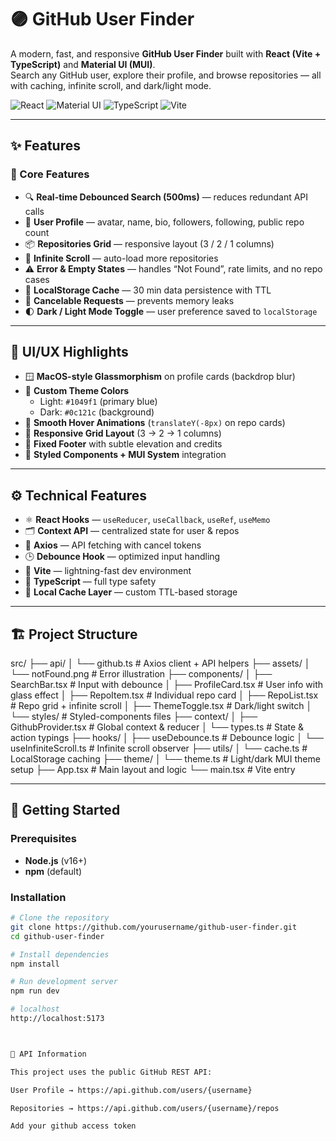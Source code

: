 # 🟣 GitHub User Finder

A modern, fast, and responsive **GitHub User Finder** built with **React (Vite + TypeScript)** and **Material UI (MUI)**.  
Search any GitHub user, explore their profile, and browse repositories — all with caching, infinite scroll, and dark/light mode.

![React](https://img.shields.io/badge/React-18.3.1-blue)
![Material UI](https://img.shields.io/badge/MUI-Latest-blue)
![TypeScript](https://img.shields.io/badge/TypeScript-5.x-blue)
![Vite](https://img.shields.io/badge/Vite-Fast%20Builds-purple)

---

## ✨ Features

### 🧩 Core Features
- 🔍 **Real-time Debounced Search (500ms)** — reduces redundant API calls
- 👤 **User Profile** — avatar, name, bio, followers, following, public repo count
- 📦 **Repositories Grid** — responsive layout (3 / 2 / 1 columns)
- 🔄 **Infinite Scroll** — auto-load more repositories
- ⚠️ **Error & Empty States** — handles “Not Found”, rate limits, and no repo cases
- 💾 **LocalStorage Cache** — 30 min data persistence with TTL
- 🚫 **Cancelable Requests** — prevents memory leaks
- 🌓 **Dark / Light Mode Toggle** — user preference saved to `localStorage`

---

## 🎨 UI/UX Highlights

- 🪟 **MacOS-style Glassmorphism** on profile cards (backdrop blur)
- 🎨 **Custom Theme Colors**
  - Light: `#1049f1` (primary blue)
  - Dark: `#0c121c` (background)
- 💫 **Smooth Hover Animations** (`translateY(-8px)` on repo cards)
- 📱 **Responsive Grid Layout** (3 → 2 → 1 columns)
- 🔘 **Fixed Footer** with subtle elevation and credits
- 🧠 **Styled Components + MUI System** integration

---

## ⚙️ Technical Features

- ⚛️ **React Hooks** — `useReducer`, `useCallback`, `useRef`, `useMemo`
- 🗂️ **Context API** — centralized state for user & repos
- 🚀 **Axios** — API fetching with cancel tokens
- 🕒 **Debounce Hook** — optimized input handling
- 🧱 **Vite** — lightning-fast dev environment
- 🎯 **TypeScript** — full type safety
- 💾 **Local Cache Layer** — custom TTL-based storage

---

## 🏗️ Project Structure

src/
├── api/
│   └── github.ts          # Axios client + API helpers
├── assets/
│   └── notFound.png       # Error illustration
├── components/
│   ├── SearchBar.tsx      # Input with debounce
│   ├── ProfileCard.tsx    # User info with glass effect
│   ├── RepoItem.tsx       # Individual repo card
│   ├── RepoList.tsx       # Repo grid + infinite scroll
│   ├── ThemeToggle.tsx    # Dark/light switch
│   └── styles/            # Styled-components files
├── context/
│   ├── GithubProvider.tsx # Global context & reducer
│   └── types.ts           # State & action typings
├── hooks/
│   ├── useDebounce.ts     # Debounce logic
│   └── useInfiniteScroll.ts # Infinite scroll observer
├── utils/
│   └── cache.ts           # LocalStorage caching
├── theme/
│   └── theme.ts           # Light/dark MUI theme setup
├── App.tsx                # Main layout and logic
└── main.tsx               # Vite entry





---

## 🚀 Getting Started

### Prerequisites
- **Node.js** (v16+)
- **npm** (default)

### Installation

```bash
# Clone the repository
git clone https://github.com/yourusername/github-user-finder.git
cd github-user-finder

# Install dependencies
npm install

# Run development server
npm run dev

# localhost
http://localhost:5173



🔑 API Information

This project uses the public GitHub REST API:

User Profile → https://api.github.com/users/{username}

Repositories → https://api.github.com/users/{username}/repos

Add your github access token 
